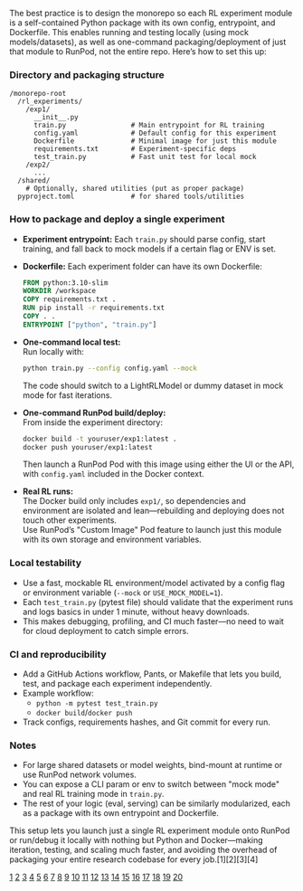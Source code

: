 The best practice is to design the monorepo so each RL experiment module is a self-contained Python package with its own config, entrypoint, and Dockerfile. This enables running and testing locally (using mock models/datasets), as well as one-command packaging/deployment of just that module to RunPod, not the entire repo. Here’s how to set this up:

### Directory and packaging structure

```
/monorepo-root
  /rl_experiments/
    /exp1/
      __init__.py
      train.py                # Main entrypoint for RL training
      config.yaml             # Default config for this experiment
      Dockerfile              # Minimal image for just this module
      requirements.txt        # Experiment-specific deps
      test_train.py           # Fast unit test for local mock
    /exp2/
      ...
  /shared/
    # Optionally, shared utilities (put as proper package)
  pyproject.toml              # for shared tools/utilities
```

### How to package and deploy a single experiment

- **Experiment entrypoint:** Each `train.py` should parse config, start training, and fall back to mock models if a certain flag or ENV is set.
- **Dockerfile:** Each experiment folder can have its own Dockerfile:
  ```dockerfile
  FROM python:3.10-slim
  WORKDIR /workspace
  COPY requirements.txt .
  RUN pip install -r requirements.txt
  COPY . .
  ENTRYPOINT ["python", "train.py"]
  ```

- **One-command local test:**  
  Run locally with:
  ```sh
  python train.py --config config.yaml --mock
  ```
  The code should switch to a LightRLModel or dummy dataset in mock mode for fast iterations.
  
- **One-command RunPod build/deploy:**  
  From inside the experiment directory:
  ```sh
  docker build -t youruser/exp1:latest .
  docker push youruser/exp1:latest
  ```
  Then launch a RunPod Pod with this image using either the UI or the API, with `config.yaml` included in the Docker context.

- **Real RL runs:**  
  The Docker build only includes `exp1/`, so dependencies and environment are isolated and lean—rebuilding and deploying does not touch other experiments.  
  Use RunPod’s "Custom Image" Pod feature to launch just this module with its own storage and environment variables.

### Local testability

- Use a fast, mockable RL environment/model activated by a config flag or environment variable (`--mock` or `USE_MOCK_MODEL=1`).
- Each `test_train.py` (pytest file) should validate that the experiment runs and logs basics in under 1 minute, without heavy downloads.
- This makes debugging, profiling, and CI much faster—no need to wait for cloud deployment to catch simple errors.

### CI and reproducibility

- Add a GitHub Actions workflow, Pants, or Makefile that lets you build, test, and package each experiment independently.
- Example workflow:
  - `python -m pytest test_train.py`
  - `docker build`/`docker push`
- Track configs, requirements hashes, and Git commit for every run.

### Notes

- For large shared datasets or model weights, bind-mount at runtime or use RunPod network volumes.
- You can expose a CLI param or env to switch between "mock mode" and real RL training mode in `train.py`.
- The rest of your logic (eval, serving) can be similarly modularized, each as a package with its own entrypoint and Dockerfile.

This setup lets you launch just a single RL experiment module onto RunPod or run/debug it locally with nothing but Python and Docker—making iteration, testing, and scaling much faster, and avoiding the overhead of packaging your entire research codebase for every job.[1][2][3][4]

[1](https://www.runpod.io/articles/guides/deploy-hugging-face-docker)
[2](https://stackoverflow.com/questions/79085126/runpods-serverless-testing-endpoint-in-local-with-docker-and-gpu)
[3](https://docs.runpod.io/tutorials/introduction/containers/create-dockerfiles)
[4](https://docs.runpod.io/serverless/development/local-testing)
[5](https://stackoverflow.com/questions/53812532/advice-for-how-to-manage-python-modules-in-docker)
[6](https://www.reddit.com/r/Python/comments/svsbo7/best_practices_on_sharing_python_packagesmodules/)
[7](https://towardsdatascience.com/use-git-submodules-to-install-a-private-custom-python-package-in-a-docker-image-dd6b89b1ee7a/)
[8](https://snyk.io/blog/best-practices-containerizing-python-docker/)
[9](https://github.com/pypa/pipenv/issues/2414)
[10](https://forums.docker.com/t/how-to-create-a-docker-container-when-i-have-two-python-scripts-which-are-dependent-to-each-other/128530)
[11](https://www.runpod.io/articles/guides/run-openchat-docker-cloud-gpu)
[12](https://debuggercafe.com/deploying-llms-runpod-vast-ai-docker-and-text-generation-inference/)
[13](https://forums.docker.com/t/pip-installing-the-correct-python-packages-during-cross-compiling/136791)
[14](https://docs.runpod.io/pods/templates/manage-templates)
[15](https://www.runpod.io/articles/guides/mlops-best-practices)
[16](https://github.com/astral-sh/uv/issues/14234)
[17](https://testdriven.io/blog/docker-best-practices/)
[18](https://www.runpod.io/articles/guides/deploying-models-with-docker-containers)
[19](https://www.runpod.io)
[20](https://www.runpod.io/articles/guides/ai-workflows-with-docker-gpu-cloud)